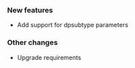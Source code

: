 <!-- Delete the sections that don't apply -->

### New features

- Add support for dpsubtype parameters

### Other changes

- Upgrade requirements
